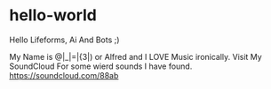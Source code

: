 # hello-world

Hello Lifeforms, Ai And Bots  ;)

My Name is @|_|=|{3|) or Alfred and I LOVE Music ironically.
Visit My SoundCloud For some wierd sounds I have found.  https://soundcloud.com/88ab
